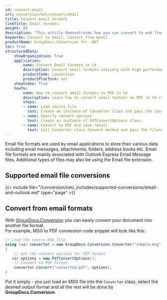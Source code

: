 ```yaml
---
id: convert-email
url: conversion/net/convert/email
title: Convert email formats
linkTitle: Email formats
weight: 80
description: "This article demonstrates how you can convert to and from email formats with GroupDocs.Conversion for .NET."
keywords: Convert to Email, Convert from Email
productName: GroupDocs.Conversion for .NET
toc: True
structuredData:
    showOrganization: True
    application:    
        name: Convert Email Formats in C#    
        description: Convert email formats natively with high performance using C# language and GroupDocs.Conversion for .NET APIs
        productCode: conversion
        productPlatform: net 
    showVideo: True
    howTo:
        name: How to convert email formats to PDF in C# 
        description: Learn how to convert email formats to PDF in C# step by step
        steps:
        - name: Load source file 
          text: Create an instance of Converter class and pass the source file path as a constructor parameter. You may specify absolute or relative file paths as per your requirements. 
        - name: Specify convert options 
          text: Create an instance of PdfConvertOptions class.
        - name: Convert to PDF and save result 
          text: Call Converter class Convert method and pass the filename for the converted PDF file and the PdfConvertOptions object from the previous step as parameters.
---
```

Email file formats are used by email applications to store their various data including email messages, attachments, folders, address books etc. Email file formats are mainly associated with Outlook Express Email Message files. Additional types of files may also be using the Email file extension.

## Supported email file conversions

{{< include file="/conversion/net/_includes/supported-conversions/email-and-outlook.md" type="page" >}}

## Convert from email formats

With [GroupDocs.Conversion](https://products.groupdocs.com/conversion/net) you can easily convert your document into another file format.  
For example, MSG to PDF conversion code snippet will look like this:

```csharp
// Load the source MSG file
using (var converter = new GroupDocs.Conversion.Converter("sample.msg"))
{
    // Set the convert options for PDF format
   var options = new PdfConvertOptions();
    // Convert to PDF format
    converter.Convert("converted.pdf", options);
}
```

Put it simply - you just load an MSG file into the `Converter` class, select the desired output format and all the rest will be done by **GroupDocs.Conversion**. 